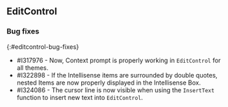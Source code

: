 ## EditControl

### Bug fixes
{:#editcontrol-bug-fixes}

* \#I317976 - Now, Context prompt is properly working in `EditControl` for all themes.
* \#I322898 - If the Intellisense items are surrounded by double quotes, nested Items are now properly displayed in the Intellisense Box.
* \#I324086 - The cursor line is now visible when using the `InsertText` function to insert new text into `EditControl`.